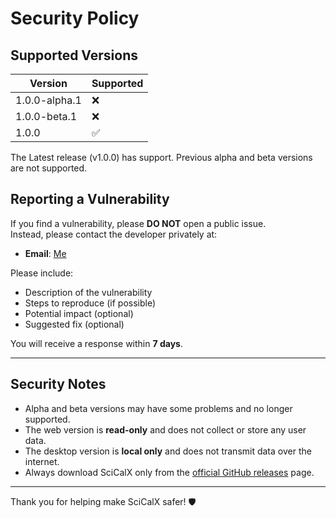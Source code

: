 # Security Policy

## Supported Versions

| Version | Supported          |
|---------|--------------------|
| 1.0.0-alpha.1 |❌  |
|1.0.0-beta.1 | ❌ | 
| 1.0.0  | ✅  |

The Latest release (v1.0.0) has support. 
Previous alpha and beta versions are not supported.

## Reporting a Vulnerability

If you find a vulnerability, please **DO NOT** open a public issue.  
Instead, please contact the developer privately at:

- **Email**: [Me](mailto:dheeraj1018279@gmail.com)

Please include:

- Description of the vulnerability
- Steps to reproduce (if possible)
- Potential impact (optional)
- Suggested fix (optional)

You will receive a response within **7 days**.

---

## Security Notes
- Alpha and beta versions may have some problems and no longer supported. 
- The web version is **read-only** and does not collect or store any user data.
- The desktop version is **local only** and does not transmit data over the internet.
- Always download SciCalX only from the [official GitHub releases](https://github.com/ProCoder1199X/SciCalX/releases) page.

---


Thank you for helping make SciCalX safer! 🛡️
